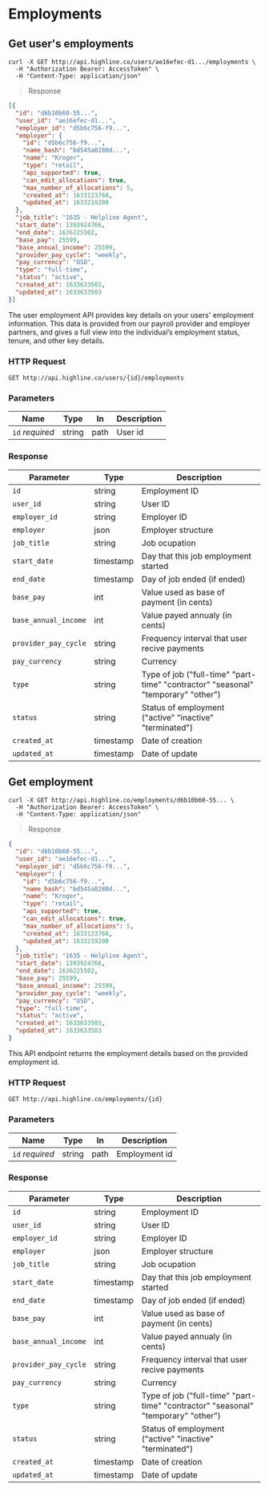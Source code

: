 # Employments

## Get user's employments

```shell
curl -X GET http://api.highline.co/users/ae16efec-d1.../employments \
  -H "Authorization Bearer: AccessToken" \
  -H "Content-Type: application/json"
```

> Response

```json
[{
  "id": "d6b10b60-55...",
  "user_id": "ae16efec-d1...",
  "employer_id": "d5b6c756-f9...",
  "employer": {
    "id": "d5b6c756-f9...",
    "name_hash": "bd545a0280d...",
    "name": "Kroger",
    "type": "retail",
    "api_supported": true,
    "can_edit_allocations": true,
    "max_number_of_allocations": 5,
    "created_at": 1633123768,
    "updated_at": 1633219200
  },
  "job_title": "1635 - Helpline Agent",
  "start_date": 1393924766,
  "end_date": 1636225502,
  "base_pay": 25599,
  "base_annual_income": 25599,
  "provider_pay_cycle": "weekly",
  "pay_currency": "USD",
  "type": "full-time",
  "status": "active",
  "created_at": 1633633503,
  "updated_at": 1633633503
}]
```

The user employment API provides key details on your users' employment information. This data is provided from our payroll provider and employer partners, and gives a full view into the individual’s employment status, tenure, and other key details.

### HTTP Request

`GET http://api.highline.co/users/{id}/employments`

### Parameters

Name | Type | In | Description
--------- | ------- | ------- | ------
`id` *required* | string | path | User id

### Response

Parameter | Type | Description
--------- | ------- | -----------
`id` | string | Employment ID
`user_id` | string | User ID
`employer_id` | string | Employer ID
`employer` | json | Employer structure
`job_title` | string | Job ocupation
`start_date` | timestamp | Day that this job employment started
`end_date` | timestamp | Day of job ended (if ended)
`base_pay` | int | Value used as base of payment (in cents)
`base_annual_income` | int | Value payed annualy (in cents)
`provider_pay_cycle` | string | Frequency interval that user recive payments
`pay_currency` | string | Currency
`type` | string | Type of job ("full-time" "part-time" "contractor" "seasonal" "temporary" "other")
`status` | string | Status of employment ("active" "inactive" "terminated")
`created_at` | timestamp | Date of creation
`updated_at` | timestamp | Date of update


## Get employment

```shell
curl -X GET http://api.highline.co/employments/d6b10b60-55... \
  -H "Authorization Bearer: AccessToken" \
  -H "Content-Type: application/json"
```

> Response

```json
{
  "id": "d6b10b60-55...",
  "user_id": "ae16efec-d1...",
  "employer_id": "d5b6c756-f9...",
  "employer": {
    "id": "d5b6c756-f9...",
    "name_hash": "bd545a0280d...",
    "name": "Kroger",
    "type": "retail",
    "api_supported": true,
    "can_edit_allocations": true,
    "max_number_of_allocations": 5,
    "created_at": 1633123768,
    "updated_at": 1633219200
  },
  "job_title": "1635 - Helpline Agent",
  "start_date": 1393924766,
  "end_date": 1636225502,
  "base_pay": 25599,
  "base_annual_income": 25599,
  "provider_pay_cycle": "weekly",
  "pay_currency": "USD",
  "type": "full-time",
  "status": "active",
  "created_at": 1633633503,
  "updated_at": 1633633503
}
```

This API endpoint returns the employment details based on the provided employment id.

### HTTP Request

`GET http://api.highline.co/employments/{id}`

### Parameters

Name | Type | In | Description
--------- | ------- | ------- | ------
`id` *required* | string | path | Employment id

### Response

Parameter | Type | Description
--------- | ------- | -----------
`id` | string | Employment ID
`user_id` | string | User ID
`employer_id` | string | Employer ID
`employer` | json | Employer structure
`job_title` | string | Job ocupation
`start_date` | timestamp | Day that this job employment started
`end_date` | timestamp | Day of job ended (if ended)
`base_pay` | int | Value used as base of payment (in cents)
`base_annual_income` | int | Value payed annualy (in cents)
`provider_pay_cycle` | string | Frequency interval that user recive payments
`pay_currency` | string | Currency
`type` | string | Type of job ("full-time" "part-time" "contractor" "seasonal" "temporary" "other")
`status` | string | Status of employment ("active" "inactive" "terminated")
`created_at` | timestamp | Date of creation
`updated_at` | timestamp | Date of update
